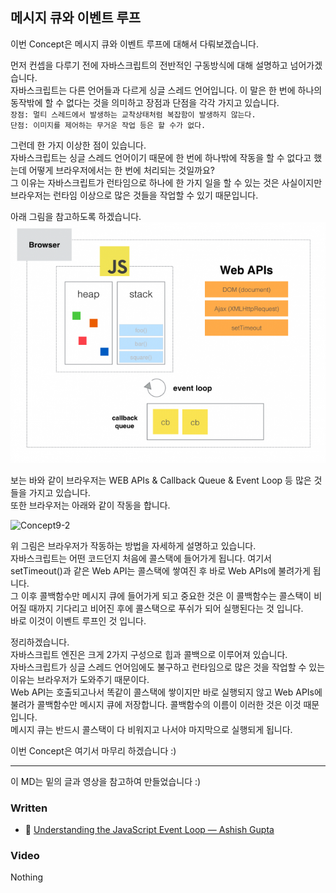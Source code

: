## 메시지 큐와 이벤트 루프

이번 Concept은 메시지 큐와 이벤트 루프에 대해서 다뤄보겠습니다.<br>

먼저 컨셉을 다루기 전에 자바스크립트의 전반적인 구동방식에 대해 설명하고 넘어가겠습니다.<br>
자바스크립트는 다른 언어들과 다르게 싱글 스레드 언어입니다. 이 말은 한 번에 하나의 동작밖에 할 수 없다는 것을 의미하고 장점과 단점을 각각 가지고 있습니다.<br>
`장점: 멀티 스레드에서 발생하는 교착상태처럼 복잡함이 발생하지 않는다.`<br>
`단점: 이미지를 제어하는 무거운 작업 등은 할 수가 없다.`<br>

그런데 한 가지 이상한 점이 있습니다.<br>
자바스크립트는 싱글 스레드 언어이기 때문에 한 번에 하나밖에 작동을 할 수 없다고 했는데 어떻게 브라우저에서는 한 번에 처리되는 것일까요?<br>
그 이유는 자바스크립트가 런타임으로 하나에 한 가지 일을 할 수 있는 것은 사실이지만 브라우저는 런타임 이상으로 많은 것들을 작업할 수 있기 때문입니다.<br>

아래 그림을 참고하도록 하겠습니다.<br>
![Concept9-1](./Concept9-1.png)<br>

보는 바와 같이 브라우저는 WEB APIs & Callback Queue & Event Loop 등 많은 것들을 가지고 있습니다.<br>
또한 브라우저는 아래와 같이 작동을 합니다.<br>

![Concept9-2](./Concept9-2.gif)<br>

위 그림은 브라우저가 작동하는 방법을 자세하게 설명하고 있습니다.<br>
자바스크립트는 어떤 코드던지 처음에 콜스택에 들어가게 됩니다. 여기서 setTimeout()과 같은 Web API는 콜스택에 쌓여진 후 바로 Web APIs에 불려가게 됩니다.<br>
그 이후 콜백함수만 메시지 큐에 들어가게 되고 중요한 것은 이 콜백함수는 콜스택이 비어질 때까지 기다리고 비어진 후에 콜스택으로 푸쉬가 되어 실행된다는 것 입니다.<br>
바로 이것이 이벤트 루프인 것 입니다.<br>

정리하겠습니다.<br>
자바스크립트 엔진은 크게 2가지 구성으로 힙과 콜백으로 이루어져 있습니다.<br>
자바스크립트가 싱글 스레드 언어임에도 불구하고 런타임으로 많은 것을 작업할 수 있는 이유는 브라우저가 도와주기 때문이다.<br>
Web API는 호출되고나서 똑같이 콜스택에 쌓이지만 바로 실행되지 않고 Web APIs에 불려가 콜백함수만 메시지 큐에 저장합니다. 콜백함수의 이름이 이러한 것은 이것 때문입니다.<br>
메시지 큐는 반드시 콜스택이 다 비워지고 나서야 마지막으로 실행되게 됩니다.<br>

이번 Concept은 여기서 마무리 하겠습니다 :)<br>

---

이 MD는 밑의 글과 영상을 참고하여 만들었습니다 :)

### Written

- 📜 [Understanding the JavaScript Event Loop — Ashish Gupta](https://www.zeolearn.com/magazine/understanding-the-javascript-event-loop)

### Video

Nothing
